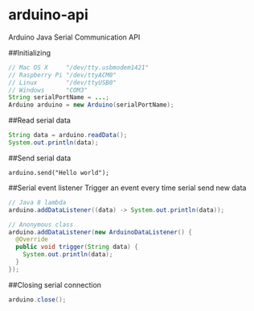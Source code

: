 # arduino-api
Arduino Java Serial Communication API

##Initializing
```Java
// Mac OS X     "/dev/tty.usbmodem1421"
// Raspberry Pi "/dev/ttyACM0"
// Linux        "/dev/ttyUSB0"
// Windows      "COM3"
String serialPortName = ...;
Arduino arduino = new Arduino(serialPortName);
```

##Read serial data
```Java
String data = arduino.readData();
System.out.println(data);
```

##Send serial data
```
arduino.send("Hello world");
```

##Serial event listener
Trigger an event every time serial send new data
```Java
// Java 8 lambda
arduino.addDataListener((data) -> System.out.println(data));

// Anonymous class
arduino.addDataListener(new ArduinoDataListener() {
  @Override
  public void trigger(String data) {
    System.out.println(data);
  }
});
```

##Closing serial connection
```Java
arduino.close();
```
